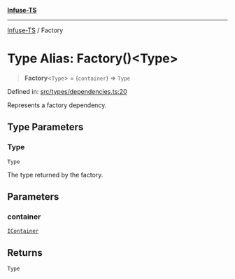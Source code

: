 [**Infuse-TS**](../README.md)

***

[Infuse-TS](../README.md) / Factory

# Type Alias: Factory()\<Type\>

> **Factory**\<`Type`\> = (`container`) => `Type`

Defined in: [src/types/dependencies.ts:20](https://github.com/D-Kay6/Infuse-TS/blob/62073e25b5ddbed6e970ac28f7ccfdc3169d3eec/src/types/dependencies.ts#L20)

Represents a factory dependency.

## Type Parameters

### Type

`Type`

The type returned by the factory.

## Parameters

### container

[`IContainer`](../interfaces/IContainer.md)

## Returns

`Type`
